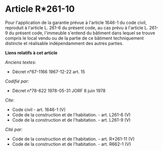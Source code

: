 # Article R*261-10

Pour l'application de la garantie prévue à l'article 1646-1 du code civil, reproduit à l'article L. 261-6 du présent code, au
cas prévu à l'article L. 261-9 du présent code, l'immeuble s'entend du bâtiment dans lequel se trouve compris le local vendu
ou de la partie de ce bâtiment techniquement distincte et réalisable indépendamment des autres parties.

**Liens relatifs à cet article**

_Anciens textes_:

  - Décret n°67-1166 1967-12-22 art. 15

_Codifié par_:

  - Décret n°78-622 1978-05-31 JORF 8 juin 1978

_Cite_:

  - Code civil - art. 1646-1 (V)
  - Code de la construction et de l'habitation. - art. L261-6 (V)
  - Code de la construction et de l'habitation. - art. L261-9 (V)

_Cité par_:

  - Code de la construction et de l'habitation. - art. R*261-11 (V)
  - Code de la construction et de l'habitation. - art. R662-1 (V)
